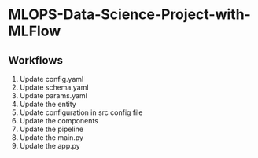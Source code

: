 # MLOPS-Data-Science-Project-with-MLFlow

## Workflows

1. Update config.yaml
2. Update schema.yaml
3. Update params.yaml
4. Update the entity 
5. Update  configuration in src config file
6. Update the components
7. Update the pipeline
8. Update the main.py
9. Update the app.py
